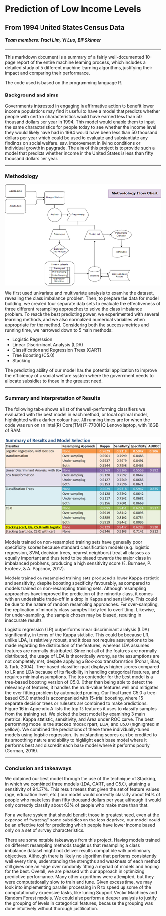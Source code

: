 # Prediction of Low Income Levels 

## From 1994 United States Census Data    
##### Team members: Traci Lim, Yi Luo, Bill Skinner
---
This markdown document is a summary of a fairly well-documented 10-page report of the entire machine learning process, which includes a detailed study of 5 different machine learning algorithms, justifying their impact and comparing their performance. 

The code used is based on the programming language R.

### Background and aims

Governments interested in engaging in affirmative action to benefit lower income populations may find it useful to have a model that predicts whether people with certain characteristics would have earned less than 50 thousand dollars per year in 1994. This model would enable them to input the same characteristics for people today to see whether the income level they would likely have had in 1994 would have been less than 50 thousand dollars per year which could be used to evaluate and substantiate any findings on social welfare, say, improvement in living conditions or individual growth in paygrade. The aim of this project is to provide such a model that predicts whether income in the United States is less than fifty thousand dollars per year.    

---

### Methodology 



![flow_chart](flow_chart.png)



We first used univariate and multivariate analysis to examine the dataset, revealing the class imbalance problem. Then, to prepare the data for model building, we created four separate data sets to evaluate the effectiveness of three different resampling approaches to solve the class imbalance problem. To reach the best predicting power, we experimented with several learning methods, and we also normalized numerical variables when appropriate for the method. Considering both the success metrics and running time, we narrowed down to 5 main methods: 

- Logistic Regression
- Linear Discriminant Analysis (LDA)
- Classification and Regression Trees (CART)
- Tree Boosting (C5.0)
- Stacking

The predicting ability of our model has the potential application to improve the efficiency of a social welfare system where the government needs to allocate subsidies to those in the greatest need.    

---

### Summary and Interpretation of Results 

The following table shows a list of the well-performing classifiers we evaluated with the best model in each method, or local optimal model, highlighted with a darker colour hue. All running times are for when the code was run on an Intel(R) Core(TM) i7-7700HQ Lenovo laptop, with 16GB of RAM.    

![model_sumary_table](model_sumary_table.png)

Models trained on non-resampled training sets have generally poor specificity scores because standard classification models (e.g. logistic regression, SVM, decision trees, nearest neighbors) treat all classes as equally important and thus tend to be biased towards the major class in imbalanced problems, producing a high sensitivity score (E. Burnaev, P. Erofeev, & A. Papanov, 2017). 

Models trained on resampled training sets produced a lower Kappa statistic and sensitivity, despite boosting specificity favourably, as compared to models trained on non-resampling training sets. Although resampling approaches have improved the prediction of the minority class, it comes with an undesirable trade-off in a drop in Kappa and sensitivity. This could be due to the nature of random resampling approaches. For over-sampling, the replication of minority class samples likely led to overfitting. Likewise, for under-sampling, the sample chosen may be biased, resulting in inaccurate results.  

Logistic regression (LR) outperforms linear discriminant analysis (LDA) significantly, in terms of the Kappa statistic. This could be because LR, unlike LDA, is relatively robust, and it does not require assumptions to be made regarding the distribution of the features, whereas LDA assumes features are normally distributed. Since not all of the features are normally distributed, the usage of LDA is theoretically wrong, as the assumptions are not completely met, despite applying a Box-cox transformation (Pohar, Blas, & Turk, 2004). Tree-based classifier rpart displays higher scores compared to LR and LDA because of its flexibility in handling categorical features, and requires minimal assumptions. The top contender for the best model is a tree-based boosting version of C5.0. Other than being able to detect the relevancy of features, it handles the multi-value features well and mitigates the over fitting problem by automated pruning. Our final tuned C5.0 a tree-based C5.0 method is accompanied with 15-trial boosting, where 15 separate decision trees or rulesets are combined to make predictions. Figure 16 in Appendix A lists the top 13 features it uses to classify samples from the training set. We picked the best model by examining 3 main metrics: Kappa statistic, sensitivity, and Area under ROC curve. The best performing model is the stacked model: rpart, LDA, and C5.0 (highlighted in yellow). We combined the predictions of these three individually-tuned models using logistic regression. Its outstanding scores can be credited to its smoothing nature and ability to highlight each base model where it performs best and discredit each base model where it performs poorly (Gorman, 2016).

---

### Conclusion and takeaways

We obtained our best model through the use of the technique of Stacking, in which we combined three models (LDA, CART, and C5.0), attaining a sensitivity of 94.37%. This result means that given the set of feature values (age, education level, etc.) our model would correctly classify about 94% of people who make less than fifty thousand dollars per year, although it would only correctly classify about 63% of people who make more than that. 

For a welfare system that should benefit those in greatest need, even at the expense of “wasting” some subsidies on the less deprived, our model could be an effective tool for predicting which people have lower income based only on a set of survey characteristics. 

There are some notable takeaways from this project. Having models trained on different resampling methods taught us that resampling a class imbalance dataset might not deliver results compatible with preliminary objectives. Although there is likely no algorithm that performs consistently well every time, understanding the strengths and weakness of each method still gives one an edge over randomly fitting a myriad of models and hoping for the best. Overall, we are pleased with our approach in optimizing predictive performance. Many other algorithms were attempted, but they were computationally slow to train and tune. Given excess time, we may look into implementing parallel processing in R to speed up some of the computationally expensive tasks, like tuning Support Vector Machines and Random Forest models. We could also perform a deeper analysis to justify the grouping of levels in categorical features, because the grouping was done intuitively without thorough justification.    

 
